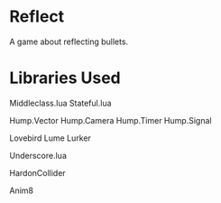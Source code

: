 # Reflect
A game about reflecting bullets.

# Libraries Used

Middleclass.lua
Stateful.lua

Hump.Vector
Hump.Camera
Hump.Timer
Hump.Signal

Lovebird
Lume
Lurker

Underscore.lua

HardonCollider

Anim8